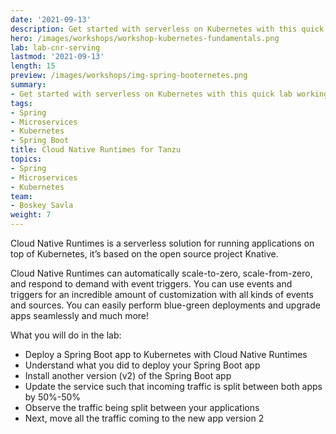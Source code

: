 ```yaml
---
date: '2021-09-13'
description: Get started with serverless on Kubernetes with this quick lab working on a real Kubernetes cluster! Cloud Native Runtimes is open source backed and it’s used to simplify deploying microservices on Kubernetes.
hero: /images/workshops/workshop-kubernetes-fundamentals.png
lab: lab-cnr-serving
lastmod: '2021-09-13'
length: 15
preview: /images/workshops/img-spring-booternetes.png
summary:
- Get started with serverless on Kubernetes with this quick lab working on a real Kubernetes cluster! Cloud Native Runtimes is open source backed and it’s used to simplify deploying microservices on Kubernetes. With a single command, you can build services for your applications without having to learn or build various Kubernetes objects. Cloud Native Runtimes also automates the backend objects needed to run microservices on top of Kubernetes.
tags:
- Spring
- Microservices
- Kubernetes
- Spring Boot
title: Cloud Native Runtimes for Tanzu
topics:
- Spring
- Microservices
- Kubernetes
team:
- Boskey Savla
weight: 7
---
```


Cloud Native Runtimes is a serverless solution for running applications on top of Kubernetes, it’s based on the open source project Knative.

Cloud Native Runtimes can automatically scale-to-zero, scale-from-zero, and respond to demand with event triggers. You can use events and triggers for an incredible amount of customization with all kinds of events and sources. You can easily perform blue-green deployments and upgrade apps seamlessly and much more!

What you will do in the lab:

- Deploy a Spring Boot app to Kubernetes with Cloud Native Runtimes
- Understand what you did to deploy your Spring Boot app
- Install another version (v2) of the Spring Boot app
- Update the service such that incoming traffic is split between both apps by 50%-50%
- Observe the traffic being split between your applications
- Next, move all the traffic coming to the new app version 2